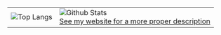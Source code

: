 <table align="center">
  <tbody>
    <tr>
      <td>
        <img align="top" src='https://githubreadmecache.ioi-xd.net/api/top-langs/?username=IoIxD&hide=c,python&langs_count=5&' alt='Top Langs'></td>
      <td>
        <img align="top" src='https://githubreadmecache.ioi-xd.net/api?username=IoIxD' alt='Github Stats'><br>
        <a href="https://ioi-xd.net">See my website for a more proper description</a></td>
      </td>
    </tr>
  </tbody>
</table>
